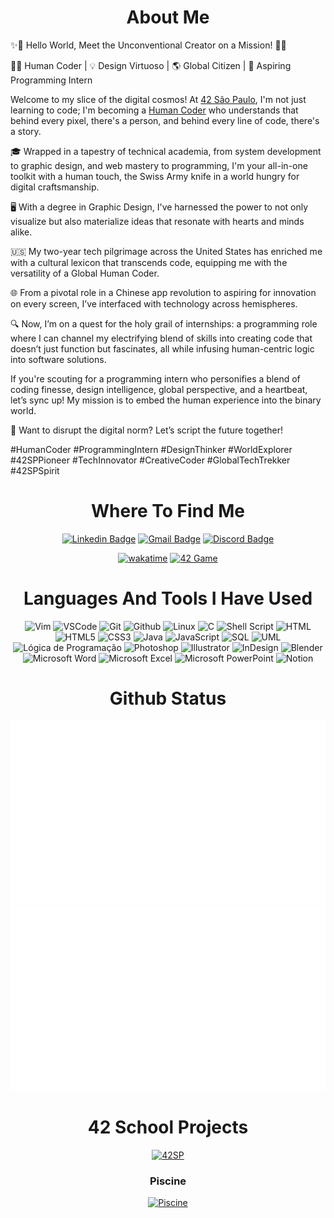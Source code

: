 <div align="center">

# About Me

</div>

✨🚀 Hello World, Meet the Unconventional Creator on a Mission! 🚀✨

👨‍💻 Human Coder | 💡 Design Virtuoso | 🌎 Global Citizen | 🚀 Aspiring Programming Intern

Welcome to my slice of the digital cosmos! At <a href="https://www.42network.org/campuses/42-sao-paulo/" rel="nofollow">42 São Paulo</a>, I'm not just learning to code; I'm becoming a <a href="https://www.humancoders.com.br" rel="nofollow">Human Coder</a> who understands that behind every pixel, there's a person, and behind every line of code, there's a story.

🎓 Wrapped in a tapestry of technical academia, from system development to graphic design, and web mastery to programming, I'm your all-in-one toolkit with a human touch, the Swiss Army knife in a world hungry for digital craftsmanship.

🖥️ With a degree in Graphic Design, I've harnessed the power to not only visualize but also materialize ideas that resonate with hearts and minds alike.

🇺🇸 My two-year tech pilgrimage across the United States has enriched me with a cultural lexicon that transcends code, equipping me with the versatility of a Global Human Coder.

🌐 From a pivotal role in a Chinese app revolution to aspiring for innovation on every screen, I’ve interfaced with technology across hemispheres.

🔍 Now, I’m on a quest for the holy grail of internships: a programming role where I can channel my electrifying blend of skills into creating code that doesn’t just function but fascinates, all while infusing human-centric logic into software solutions.

If you're scouting for a programming intern who personifies a blend of coding finesse, design intelligence, global perspective, and a heartbeat, let’s sync up! My mission is to embed the human experience into the binary world.

💌 Want to disrupt the digital norm? Let’s script the future together!

#HumanCoder #ProgrammingIntern #DesignThinker #WorldExplorer #42SPPioneer #TechInnovator #CreativeCoder #GlobalTechTrekker #42SPSpirit

<div align="center">

# Where To Find Me

[![Linkedin Badge](https://img.shields.io/badge/-Linkedin-0a66c2?&logo=Linkedin&logoColor=white)](https://www.linkedin.com/in/ana-ohama/)
[![Gmail Badge](https://img.shields.io/badge/-Gmail-EA4335?&logo=GMail&logoColor=white)](mailto:apaula-l@student.42sp.org.br)
[![Discord Badge](https://img.shields.io/badge/-Discord-7289DA?&logo=Discord&logoColor=white)](https://discordapp.com/users/831148742602129418)

[![wakatime](https://wakatime.com/badge/user/95b593f1-ae41-47db-a170-81f83e041dd2.svg)](https://wakatime.com/@95b593f1-ae41-47db-a170-81f83e041dd2)
[![42 Game](https://img.shields.io/badge/Game-profile-cc99ff?&logo=42&logoColor=white)](https://game.42sp.org.br/cadet/apaula-l)

# Languages And Tools I Have Used

![Vim](https://img.shields.io/badge/-Vim-green?&logo=VIM&logoColor=black)
![VSCode](https://img.shields.io/badge/-Visual%20Studio%20Code-23A9F2?&logo=Visual%20Studio%20Code&logoColor=white)
![Git](https://img.shields.io/badge/-Git-%23F24E1E?&logo=Git&logoColor=white)
![Github](https://img.shields.io/badge/-Github-%2320232a.svg?&logo=Github&logoColor=white)
![Linux](https://img.shields.io/badge/Linux-FCC624?&logo=linux&logoColor=black)
![C](https://img.shields.io/badge/C-%2300599C.svg?&logo=c&logoColor=white)
![Shell Script](https://img.shields.io/badge/Shell_Script-%23121011.svg?&logo=gnu-bash&logoColor=white)
![HTML](https://img.shields.io/badge/-HTML-%23F24E1E?&logo=HTML5&logoColor=white)
![HTML5](https://img.shields.io/badge/HTML5-%23E34F26.svg?&style=flat&logo=html5&logoColor=white)
![CSS3](https://img.shields.io/badge/CSS3-%231572B6.svg?&logo=css3&logoColor=white)
![Java](https://img.shields.io/badge/Java-%23ED8B00.svg?&logo=java&logoColor=white)
![JavaScript](https://img.shields.io/badge/JavaScript-%23F7DF1E.svg?&style=flat&logo=javascript&logoColor=black)
![SQL](https://img.shields.io/badge/SQL-%2300f.svg?&style=flat&logo=sqlite&logoColor=white)
![UML](https://img.shields.io/badge/UML-5C2D91?style=flat)
![Lógica de Programação](https://img.shields.io/badge/Lógica_de_Programação-%2300599C.svg?style=flat&logo=icloud&logoColor=white)
![Photoshop](https://img.shields.io/badge/Photoshop-%2320232a.svg?&logo=adobephotoshop&logoColor=dark-blue)
![Illustrator](https://img.shields.io/badge/Illustrator-%23FF9A00.svg?&logo=adobeillustrator&logoColor=white)
![InDesign](https://img.shields.io/badge/InDesign-%23EE3D8F.svg?&logo=adobeindesign&logoColor=white)
![Blender](https://img.shields.io/badge/Blender-%23F5792A.svg?&style=flat&logo=blender&logoColor=white)
![Microsoft Word](https://img.shields.io/badge/Microsoft_Word-2B579A?style=flat&logo=microsoftword&logoColor=white)
![Microsoft Excel](https://img.shields.io/badge/Microsoft_Excel-217346?style=flat&logo=microsoftexcel&logoColor=white)
![Microsoft PowerPoint](https://img.shields.io/badge/Microsoft_PowerPoint-B7472A?style=flat&logo=microsoftpowerpoint&logoColor=white)
![Notion](https://img.shields.io/badge/Notion-%23000000.svg?&logo=notion&logoColor=white)

# Github Status

[![Github Status](https://raw.githubusercontent.com/mendes-jv/github-stats-transparent/output/generated/overview.svg)](#)
[![Github Languages Status](https://raw.githubusercontent.com/mendes-jv/github-stats-transparent/output/generated/languages.svg)](#)

# 42 School Projects

[![42SP](https://img.shields.io/badge/Intra-apaula_l-cc99ff?&logo=42&logoColor=white)](https://profile.intra.42.fr/users/apaula-l)

### Piscine

[![Piscine](https://github.com/estrelandoana/estrelandoana/assets/142838476/ebbd87a0-fb99-44b1-bdf8-9dcf56f00c20)](https://github.com/mendes-jv/libft "125/100")

